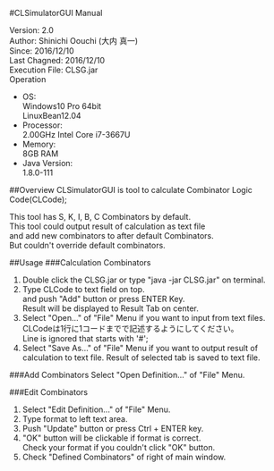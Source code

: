 #CLSimulatorGUI Manual

Version: 2.0  
Author: Shinichi Oouchi (大内 真一)  
Since: 2016/12/10  
Last Chagned: 2016/12/10  
Execution File: CLSG.jar  
Operation  
* OS:  
  Windows10 Pro 64bit  
  LinuxBean12.04
* Processor:  
  2.00GHz Intel Core i7-3667U  
* Memory:  
  8GB RAM  
* Java Version:  
  1.8.0-111  

##Overview
CLSimulatorGUI is tool to calculate Combinator Logic Code(CLCode);

This tool has S, K, I, B, C Combinators by default.  
This tool could output result of calculation as text file  
and add new combinators to after default Combinators.  
But couldn't override default combinators.

##Usage
###Calculation Combinators
1. Double click the CLSG.jar or type "java -jar CLSG.jar" on terminal.
2. Type CLCode to text field on top.  
and push "Add" button or press ENTER Key.  
Result will be displayed to Result Tab on center.
3. Select "Open..." of "File" Menu if you want to input from text files.  
CLCodeは1行に1コードまでで記述するようにしてください。  
Line is ignored that starts with '#';
4. Select "Save As..." of "File" Menu if you want to output result of calculation
to text file. Result of selected tab is saved to text file.

###Add Combinators
Select "Open Definition..." of "File" Menu.

###Edit Combinators
1. Select "Edit Definition..." of "File" Menu.
2. Type format to left text area.
3. Push "Update" button or press Ctrl + ENTER key.
4. "OK" button will be clickable if format is correct.  
Check your format if you couldn't click "OK" button.
5. Check "Defined Combinators" of right of main window.
